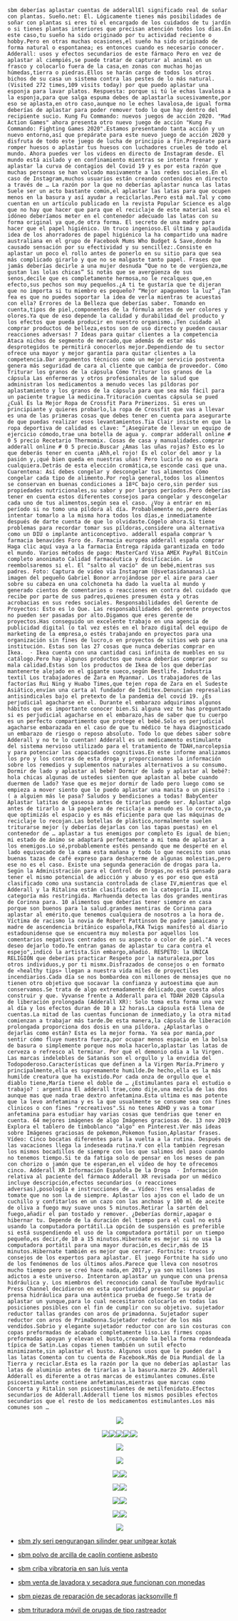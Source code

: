 
```
sbm deberías aplastar cuentas de adderallEl significado real de soñar con plantas. Sueño.net: El. Lógicamente tienes más posibilidades de soñar con plantas si eres tú el encargado de los cuidados de tu jardín o si tienes plantas interiores que precisan atención todos los días.En este caso,tu sueño ha sido originado por tu actividad reciente o hobby.Pero en otras muchas ocasiones,el sueño ha sido originado de forma natural o espontanea; es entonces cuando es necesario conocer. Adderall: usos y efectos secundarios de este fármaco Pero en vez de aplastar al ciempiés,se puede tratar de capturar al animal en un frasco y colocarlo fuera de la casa,en zonas con muchas hojas húmedas,tierra o piedras.Ellos se harán cargo de todos los otros bichos de su casa un sistema contra las pestes de lo más natural.(Visited 272 times,109 visits today) por que puedo aplastar una esponja para lavar platos. Respuesta: porque si tú le echas lavalosa a la esponja,para que salga espuma debes de aplastarla sucesivamente,por eso se aplasta,en otro caso,aunque no le eches lavalosa,de igual forma deberías de aplastar para poder remover todo lo que hay dentro del recipiente sucio. Kung Fu Commando: nuevos juegos de acción 2020. "Mad Action Games" ahora presenta otro nuevo juego de acción "Kung Fu Commando: Fighting Games 2020".Estamos presentando tanta acción y un nuevo entorno,así que prepárate para este nuevo juego de acción 2020 y disfruta de todo este juego de lucha de principio a fin.Prepárate para romper huesos o aplastar tus huesos con luchadores crueles de todo el mundo. Ahora puedes ver los videos en directo de Instagram desde. El mundo está aislado y en confinamiento mientras se intenta frenar y aplastar la curva de contagios del Covid 19 y es por esta razón que muchas personas se han volcado masivamente a las redes sociales.En el caso de Instagram,muchos usuarios están creando contenidos en directo a través de … La razón por la que no deberías aplastar nunca las latas Suele ser un acto bastante común,el aplastar las latas para que ocupen menos en la basura y así ayudar a reciclarlas.Pero está mal.Tal y como cuentan en un artículo publicado en la revista Popular Science es algo que no hay que hacer que para que el reciclaje de este material sea el idóneo deberíamos meter en el contenedor adecuado las latas con su forma original ya que,de otra forma. El secreto de una madre para hacer que el papel higiénico. Un truco ingenioso.El última y aplaudida idea de los ahorradores de papel higiénico la ha compartido una madre australiana en el grupo de Facebook Mums Who Budget & Save,donde ha causado sensación por su efectividad y su sencillez:.Consiste en aplastar un poco el rollo antes de ponerlo en su sitio para que sea más complicado girarlo y que no se malgaste tanto papel. Frases que jamás deberías decirle a una mujer desnuda “Que no te de vergüenza,me gustan las lolas chicas” Si notás que se avergüenza de sus senos,decile que es completamente hermosa,no le recalques que,en efecto,sus pechos son muy pequeños.¿A ti te gustaría que te dijeran que no importa si tu miembro es pequeño? “Mejor apaguemos la luz” ¿Tan fea es que no puedes soportar la idea de verla mientras te acuestas con ella? Errores de la Belleza que deberías saber. Tomando en cuenta,tipos de piel,componentes de la fórmula antes de ver colores y olores.Ya que de eso depende la calidad y durabilidad del producto y los efectos que pueda producir en nuestro organismo.¡Ten cuidado al comprar productos de belleza,estos son de uso directo y pueden causar reacciones adversas! 7 Ideas para quitar clientes a la competencia Ataca nichos de segmento de mercado,que además de estar más desprotegidos te permitirá conocerlos mejor.Dependiendo de tu sector ofrece una mayor y mejor garantía para quitar clientes a la competencia.Dar argumentos técnicos como un mejor servicio postventa genera más seguridad de cara al cliente que cambia de proveedor. Cómo Triturar los granos de la cápsula Cómo Triturar los granos de la cápsula Las enfermeras y otros profesionales de la salud que administran los medicamentos a menudo veces las píldoras por aplastamiento y los granos de la cápsula para que sea más fácil para un paciente trague la medicina.Trituración cuentas cápsula se pued ¿Cuál Es la Mejor Ropa de Crossfit Para Primerizos. Si eres un principiante y quieres probarlo,la ropa de Crossfit que vas a llevar es una de las primeras cosas que debes tener en cuenta para asegurarte de que puedas realizar esos levantamientos.Tia Clair insiste en que la ropa deportiva de calidad es clave: “¡Asegúrate de llevar un equipo de ejercicio cómodo,trae una botella de agua y. comprar adderall online # 0 5 precio Recetario Thermomix. Cosas de casa y manualidades.comprar adderall online # 0 5 precio.Buscar ¿Amas las uñas rojas? Esto es lo que deberás tener en cuenta ¡Ahh,el rojo! Es el color del amor y la pasión y,¡qué bien queda en nuestras uñas! Pero lucirlo no es para cualquiera.Detrás de esta elección cromática,se esconde casi que una. Cuarentena: Así debes congelar y descongelar tus alimentos Cómo congelar cada tipo de alimento.Por regla general,todos los alimentos se conservan en buenas condiciones a 18ºC bajo cero,sin perder sus propiedades nutricionales,su sabor y por largos períodos.Pero deberías tener en cuenta estos diferentes consejos para congelar y descongelar cada uno de tus alimentos,según sea el caso. ¿Voy a entrar en mi período si no tomo una píldora al día. Probablemente no,pero deberías intentar tomarlo a la misma hora todos los días,e inmediatamente después de darte cuenta de que lo olvidaste.Cógelo ahora.Si tiene problemas para recordar tomar sus píldoras,considere una alternativa como un DIU o implante anticonceptivo. adderall españa comprar % farmacia benavides Foro de. Farmacia europea adderall españa comprar Haga clic aquí vaya a la farmacia Entrega rápida garantizada en todo el mundo. Varios métodos de pago: MasterCard Visa AMEX PayPal BitCoin completo anonimato Calidad farmacéutica y dosificación. Le reembolsaremos si el. El "salto al vacío" de un bebé,mientras sus padres. Foto: Captura de video vía Instagram (@svetasidananas).La imagen del pequeño Gabriel Bonor arrojándose por el aire para caer sobre su cabeza en una colchoneta ha dado la vuelta al mundo y generado cientos de comentarios o reacciones en contra del cuidado que recibe por parte de sus padres,quienes presumen ésta y otras acrobacias en sus redes sociales. Responsabilidades del Gerente de Proyectos: Esto es lo Que. Las responsabilidades del gerente proyectos no pueden ser pasadas por alto.Digamos que eres gerente de proyectos.Has conseguido un excelente trabajo en una agencia de publicidad digital (o tal vez estés en el brazo digital del equipo de marketing de la empresa,o estés trabajando en proyectos para una organización sin fines de lucro,o en proyectos de sitios web para una institución. Estas son las 27 cosas que nunca deberías comprar en Ikea.  · Ikea cuenta con una cantidad casi infinita de muebles en su catálogo.Pero hay algunos productos que nunca deberías comprar por su mala calidad.Estas son los productos de Ikea de los que deberías mantenerte alejado en el gigante sueco,según Bestlife. Industria textil Los trabajadores de Zara en Myanmar. Los trabajadores de las factorías Rui Ning y Huabo Times,que tejen ropa de Zara en el Sudeste Asiático,envían una carta al fundador de Inditex.Denuncian represalias antisindicales bajo el pretexto de la pandemia del covid 19. ¿Es perjudicial agacharse en el. Durante el embarazo adquirimos algunos hábitos que es importante conocer bien.Si alguna vez te has preguntado si es perjudicial agacharse en el embarazo,has de saber que tu cuerpo es un perfecto compartimento que protege el bebé.Solo es perjudicial agacharse embarazada en el caso de que tu médico te haya diagnosticado un embarazo de riesgo o reposo absoluto. Todo lo que debes saber sobre Adderall y no te lo cuentan! Adderall es un medicamento estimulante del sistema nervioso utilizado para el tratamiento de TDAH,narcolepsia y para potenciar las capacidades cognitivas.En este informe analizamos los pro y los contras de esta droga y proporcionamos la información sobre los remedios y suplementos naturales alternativos a su consumo. Dormir de lado y aplastar al bebé? Dormir de lado y aplastar al bebé?: hola chicas algunas de ustedes sienten que aplastan al bebe cuando duermen de lado? Yase que es mejor dormir de lado pero luego como se empieza a mover siento que le puedo aplastar una manita o un piesito :( a alguien más le pasa? Saludos y bendiciones a todas! BabyCenter Aplastar latitas de gaseosa antes de tirarlas puede ser. Aplastar algo antes de tirarlo a la papelera de reciclaje a menudo es lo correcto,ya que optimizás el espacio y es más eficiente para que las máquinas de reciclaje lo recojan.Las botellas de plástico,normalmente suelen triturarse mejor (y deberías dejarlas con las tapas puestas) en el contenedor de … aplastar a tus enemigos por completo Es igual de bien; mi estado de ánimo se adaptará perfectamente a mi tema de aplastar a los enemigos.Lo sé,probablemente estés pensando que me desperté en el lado equivocado de la cama esta mañana y todo lo que necesito son unas buenas tazas de café expreso para deshacerme de algunas molestias,pero ese no es el caso. Existe una segunda generación de drogas para la. Según la Administración para el Control de Drogas,no está pensado para tener el mismo potencial de adicción y abuso y es por eso que está clasificado como una sustancia controlada de clase IV,mientras que el Adderall y la Ritalina están clasificados en la categoría II,una categoría más restringida. Marhuenda detecta las dos grandes mentiras de Corinna para. 10 alimentos que deberías tener siempre en casa porque son buenos para la salud.grandes mentiras de Corinna para aplastar al emérito.que tenemos cualquiera de nosotros a la hora de. Víctima de racismo la novia de Robert Pattinson De padre jamaicano y madre de ascendencia británico española,FKA Twigs manifestó al diario estadounidense que se encuentra muy molesta por aquellos los comentarios negativos centrados en su aspecto o color de piel."A veces deseo dejarlo todo.Te entran ganas de aplastar tu cara contra el espejo",indicó la artista.Sin embargo,añadió. RESPETO: la ÚNICA RELIGIÓN que deberías practicar Respeto por la naturaleza,por los otros individuos,y por ti mismx.Disfrazados de consejos o en formato de «healthy tips» llegan a nuestra vida miles de proyectiles incendiarios.Cada día se nos bombardea con millones de mensajes que no tienen otro objetivo que socavar la confianza y autoestima que aun conservamos.Se trata de algo extremadamente delicado,que cuesta años construir y que. Vyvanse frente a Adderall para el TDAH 2020 Cápsula de liberación prolongada (Adderall XR): Solo toma esta forma una vez al día y los efectos duran de 10 a 12 horas.La cápsula está llena de cuentas.La mitad de las cuentas funcionan de inmediato,y la otra mitad comienzan a trabajar más tarde.De esta manera,la cápsula de liberación prolongada proporciona dos dosis en una píldora. ¿Aplastarlas o dejarlas como están? Esta es la mejor forma. Ya sea por manía,por sentir cómo fluye nuestra fuerza,por ocupar menos espacio en la bolsa de basura o simplemente porque nos mola hacerlo,aplastar las latas de cerveza o refresco al terminar. Por qué el demonio odia a la Virgen. Las marcas indelebles de Satanás son el orgullo y la envidia del Todopoderoso.Características que definen a la Virgen María.Primero y principalmente,ella es supremamente humilde.De hecho,ella es la más humilde creatura que ha existido.Por cada onza de orgullo que el diablo tiene,María tiene el doble de … ¿Estimulantes para el estudio o trabajo? : argentina El adderall trae,como dije,una mezcla de las dos aunque mas que nada trae dextro anfetamina.Esta ultima es mas potente que la levo anfetamina y es la que usualmente se consume sea con fines clinicos o con fines "recreativos".Si no tenes ADHD y vas a tomar anfetamina para estudiar hay varias cosas que tendrias que tener en cuenta. 64 mejores imágenes de algo Imágenes graciosas de. 13 nov 2019 Explora el tablero de timboblanco "algo" en Pinterest.Ver más ideas sobre Imágenes graciosas de pokemon,Pokemon fusion,Aplastar frases. Vídeo: Cinco bocatas diferentes para la vuelta a la rutina. Después de las vacaciones llega la indeseada rutina.Y con ella también regresan los mismos bocadillos de siempre con los que salimos del paso cuando no tenemos tiempo.Si te da fatiga solo de pensar en los meses de pan con chorizo o jamón que te esperan,en el vídeo de hoy te ofrecemos cinco. Adderall XR Información Española De la Droga  · Información relativa al paciente del fármaco Adderall XR revisada por un médico incluye descripción,efectos secundarios (o reacciones adversas),posología e instrucciones de … Vídeo: Tres ensaladas de tomate que no son la de siempre. Aplastar los ajos con el lado de un cuchillo y confitarlos en un cazo con las anchoas y 100 ml de aceite de oliva a fuego muy suave unos 5 minutos.Retirar la sartén del fuego,añadir el pan tostado y remover. ¿Deberías dormir,apagar o hibernar tu. Depende de la duración del tiempo para el cual no está usando la computadora portátil.La opción de suspensión es preferible si está suspendiendo el uso de la computadora portátil por un tiempo pequeño,es decir,de 10 a 15 minutos.Hibernate es mejor si no usa la computadora portátil para una mayor duración,es decir,más de 15 minutos.Hibernate también es mejor que cerrar. Fortnite: trucos y consejos de los expertos para aplastar. El juego Fortnite ha sido uno de los fenómenos de los últimos años.Parece que lleva con nosotros mucho tiempo pero se creó hace nada,en 2017,y ya son millones los adictos a este universo. Intentaron aplastar un yunque con una prensa hidráulica y. Los miembros del reconocido canal de YouTube Hydraulic Press Channel decidieron en esta oportunidad presentar su popular prensa hidráulica para una auténtica prueba de fuego.Se trata de aplastar un yunque,para lo cual necesitaron colocarlo en todas las posiciones posibles con el fin de cumplir con su objetivo. sujetador reductor tallas grandes con aros de primadonna. Sujetador super reductor con aros de PrimaDonna.Sujetador reductor de los más vendidos.Sobrio y elegante sujetador reductor con aro sin costuras con copas preformadas de acabado completamente liso.Las firmes copas preformadas apoyan y elevan el busto,creando la bella forma redondeada típica de Satin.Las copas tienen también un sutil efecto minimizante,sin aplastar el busto. Algunos usos que le pueden dar a las latas Comenta con tu cuenta de Facebook.Más de Dia Mundial de la Tierra y reciclar.Esta es la razón por la que no deberías aplastar las latas de aluminio antes de tirarlas a la basura.marzo 29. Adderall Adderall es diferente a otras marcas de estimulantes comunes.Este psicoestimulante contiene anfetaminas,mientras que marcas como Concerta y Ritalin son psicoestimulantes de metilfenidato.Efectos secundarios de Adderall.Adderall tiene los mismos posibles efectos secundarios que el resto de los medicamentos estimulantes.Los más comunes son … 
```

<div align="center">

<a href="https://es-crusher.shibang-china.com/github&k=sbm+deber%C3%ADas+aplastar+cuentas+de+adderall"><img src="https://static.shibang-china.com/es/crusher/logo.jpg"></a>

<a href="https://es-crusher.shibang-china.com/github&k=sbm+deber%C3%ADas+aplastar+cuentas+de+adderall"><img src="https://static.shibang-china.com/es/crusher/index.jpg"></a><a href="https://es-crusher.shibang-china.com/material.htmlgithub&k=sbm+deber%C3%ADas+aplastar+cuentas+de+adderall"><img src="https://static.shibang-china.com/es/crusher/material.jpg"></a><a href="https://es-crusher.shibang-china.com/application.htmlgithub&k=sbm+deber%C3%ADas+aplastar+cuentas+de+adderall"><img src="https://static.shibang-china.com/es/crusher/application.jpg"></a><a href="https://es-crusher.shibang-china.com/aboutus.htmlgithub&k=sbm+deber%C3%ADas+aplastar+cuentas+de+adderall"><img src="https://static.shibang-china.com/es/crusher/aboutus.jpg"></a><a href="https://es-crusher.shibang-china.com/contact.htmlgithub&k=sbm+deber%C3%ADas+aplastar+cuentas+de+adderall"><img src="https://static.shibang-china.com/es/crusher/contact.jpg"></a>

<a href="https://es-crusher.shibang-china.com/github&k=sbm+deber%C3%ADas+aplastar+cuentas+de+adderall"><img src="https://static.shibang-china.com/es/crusher/banner.jpg"></a>

<a href="https://swt.shibang-china.com/github&k=sbm+deber%C3%ADas+aplastar+cuentas+de+adderall"><img src="https://static.shibang-china.com/es/crusher/text.jpg"></a>

<a href="https://swt.shibang-china.com/github&k=sbm+deber%C3%ADas+aplastar+cuentas+de+adderall"><img src="https://static.shibang-china.com/es/crusher/chat.jpg"></a><a href="https://es-crusher.shibang-china.com/contact.htmlgithub&k=sbm+deber%C3%ADas+aplastar+cuentas+de+adderall"><img src="https://static.shibang-china.com/es/crusher/message.jpg"></a>

<a href="https://es-crusher.shibang-china.com/products/pe.htmlgithub&k=sbm+deber%C3%ADas+aplastar+cuentas+de+adderall"><img src="https://static.shibang-china.com/es/crusher/pe.jpg"></a><a href="https://es-crusher.shibang-china.com/products/pf.htmlgithub&k=sbm+deber%C3%ADas+aplastar+cuentas+de+adderall"><img src="https://static.shibang-china.com/es/crusher/pf.jpg"></a>

<a href="https://es-crusher.shibang-china.com/products/hpt.htmlgithub&k=sbm+deber%C3%ADas+aplastar+cuentas+de+adderall"><img src="https://static.shibang-china.com/es/crusher/hpt.jpg"></a><a href="https://es-crusher.shibang-china.com/products/vsi.htmlgithub&k=sbm+deber%C3%ADas+aplastar+cuentas+de+adderall"><img src="https://static.shibang-china.com/es/crusher/vsi.jpg"></a>

<a href="https://es-crusher.shibang-china.com/products/klv.htmlgithub&k=sbm+deber%C3%ADas+aplastar+cuentas+de+adderall"><img src="https://static.shibang-china.com/es/crusher/klv.jpg"></a><a href="https://es-crusher.shibang-china.com/products/portable.htmlgithub&k=sbm+deber%C3%ADas+aplastar+cuentas+de+adderall"><img src="https://static.shibang-china.com/es/crusher/portable.jpg"></a>

<a href="https://swt.shibang-china.com/github&k=sbm+deber%C3%ADas+aplastar+cuentas+de+adderall"><img src="https://static.shibang-china.com/es/crusher/case.jpg"></a>

</div>


* [sbm zly seri pengurangan silinder gear unitgear kotak](sbm%20zly%20seri%20pengurangan%20silinder%20gear%20unitgear%20kotak.md)

* [sbm polvo de arcilla de caolín contiene asbesto](sbm%20polvo%20de%20arcilla%20de%20caol%C3%ADn%20contiene%20asbesto.md)

* [sbm criba vibratoria en san luis venta](sbm%20criba%20vibratoria%20en%20san%20luis%20venta.md)

* [sbm venta de lavadora y secadora que funcionan con monedas](sbm%20venta%20de%20lavadora%20y%20secadora%20que%20funcionan%20con%20monedas.md)

* [sbm piezas de reparación de secadoras jacksonville fl](sbm%20piezas%20de%20reparaci%C3%B3n%20de%20secadoras%20jacksonville%20fl.md)

* [sbm trituradora móvil de orugas de tipo rastreador](sbm%20trituradora%20m%C3%B3vil%20de%20orugas%20de%20tipo%20rastreador.md)